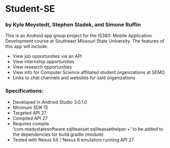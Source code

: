 # Student-SE
### by Kyle Meystedt, Stephen Sladek, and Simone Ruffin

This is an Android app group project for the IS360: Mobile Application Development course at Southeast Missouri State University.
The features of this app will include:
- View job opportunities via an API
- View internship opportunities
- View research opportunities
- View info for Computer Science affiliated student organizations at SEMO
- Links to chat channels and websites for said organizations

### Specifications:
- Developed in Android Studio 3.0.1.0
- Minimum SDK 15
- Targeted API 27
- Compiled API 27
- Requires compile 'com.readystatesoftware.sqliteasset:sqliteassethelper:+' to be added to the dependencies for build.gradle (module)
- Tested with Nexus 5X / Nexus 6 emulators running API 27
